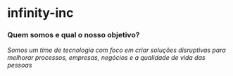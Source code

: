 # infinity-inc


### Quem somos e qual o nosso objetivo? 

*Somos um time de tecnologia com foco em criar soluções disruptivas para melhorar processos, empresas, negócios e a qualidade de vida das pessoas*